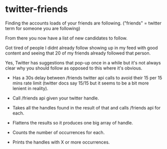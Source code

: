 # twitter-friends

Finding the accounts loads of your friends are following. ("friends" = twitter term for someone you are following)

From there you now have a list of new candidates to follow.

Got tired of people I didnt already follow showing up in my feed with good content and seeing that 20 of my friends already followed that person.

Yes, Twitter has suggestions that pop-up once in a while but it's not always clear why you should follow as opposed to this where
it's obvious.

- Has a 30s delay between /friends twitter api calls to avoid their 15 per 15 mins rate limit (twitter docs say 15/15 but it seems to be a bit more lenient in reality).

- Call /friends api given your twitter handle.
- Takes all the handles found in the result of that and calls /friends api for each.
- Flattens the results so it produces one big array of handle.
- Counts the number of occurrences for each.
- Prints the handles with X or more occurrences.
